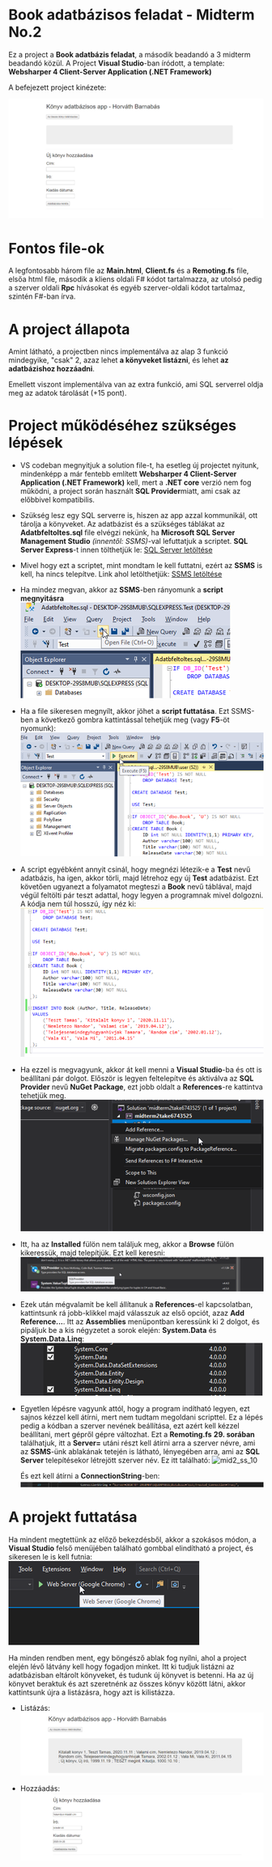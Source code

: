 # Book adatbázisos feladat - Midterm No.2

Ez a project a **Book adatbázis feladat**, a második beadandó a 3 midterm beadandó közül. A Project **Visual Studio**-ban íródott, a template: **Websharper 4 Client-Server Application (.NET Framework)**

A befejezett project kinézete:

![mid2_ss](./Dokumentacio_kepek/mid2_ss.png)



# Fontos file-ok

A legfontosabb három file az **Main.html**, **Client.fs** és a **Remoting.fs** file, elsőa html file, második a kliens oldali F# kódot tartalmazza, az utolsó pedig a szerver oldali **Rpc** hívásokat és egyéb szerver-oldali kódot tartalmaz, szintén F#-ban írva.

# A project állapota

Amint látható, a projectben nincs implementálva az alap 3 funkció mindegyike, "csak" 2, azaz lehet **a könyveket listázni**, és lehet **az adatbázishoz hozzáadni**. 

Emellett viszont implementálva van az extra funkció, ami SQL serverrel oldja meg az adatok tárolását (+15 pont).

# Project működéséhez szükséges lépések

- VS codeban megnyitjuk a solution file-t, ha esetleg új projectet nyitunk, mindenképp a már fentebb említett **Websharper 4 Client-Server Application (.NET Framework)** kell, mert a **.NET core** verzió nem fog működni, a project során használt **SQL Provider**miatt, ami csak az előbbivel kompatibilis.

- Szükség lesz egy SQL serverre is, hiszen az app azzal kommunikál, ott tárolja a könyveket. Az adatbázist és a szükséges táblákat az **Adatbfeltoltes.sql** file elvégzi nekünk, ha **Microsoft  SQL Server Management Studio** *(innentől: SSMS)*-val lefuttatjuk a scriptet. **SQL Server Express**-t innen tölthetjük le: [SQL Server letöltése](https://www.microsoft.com/en-us/download/confirmation.aspx?id=55994)

- Mivel hogy ezt a scriptet, mint mondtam le kell futtatni, ezért az **SSMS** is kell, ha nincs telepítve. Link ahol letölthetjük: [SSMS letöltése](https://aka.ms/ssmsfullsetup)

- Ha mindez megvan, akkor az **SSMS**-ben rányomunk a **script megnyitásra** 
![mid2_ss_4](./Dokumentacio_kepek/mid2_ss_4.png)

- Ha a file sikeresen megnyílt, akkor jöhet a **script futtatása**. Ezt SSMS-ben a következő gombra kattintással tehetjük meg (vagy **F5**-öt nyomunk):
![mid2_ss_5](./Dokumentacio_kepek/mid2_ss_5.png)

- A script egyébként annyit csinál, hogy megnézi létezik-e a **Test** nevű adatbázis, ha igen, akkor törli, majd létrehoz egy új **Test** adatbázist. Ezt követően ugyanezt a folyamatot megteszi a **Book** nevű táblával, majd végül feltölti pár teszt adattal, hogy legyen a programnak mivel dolgozni. A kódja nem túl hosszú, így néz ki:
![mid2_ss_6](./Dokumentacio_kepek/mid2_ss_6.png)

- Ha ezzel is megvagyunk, akkor át kell menni a **Visual Studio**-ba és ott is beállítani pár dolgot. Először is legyen feltelepítve és aktiválva az **SQL Provider** nevű **NuGet Package**, ezt jobb oldalt a **References**-re kattintva tehetjük meg. 
![mid2_ss_7](./Dokumentacio_kepek/mid2_ss_7.png)

- Itt, ha az **Installed** fülön nem találjuk meg, akkor a **Browse** fülön kikeressük, majd telepítjük. Ezt kell keresni:
![mid2_ss_8](./Dokumentacio_kepek/mid2_ss_8.png)

- Ezek után mégvalamit be kell állítanuk a **References**-el kapcsolatban, kattintsunk rá jobb-klikkel majd válasszuk az első opciót, azaz **Add Reference...**. Itt az **Assemblies** menüpontban keressünk ki 2 dolgot, és pipáljuk be a kis négyzetet a sorok elején: **System.Data** és **System.Data.Linq**:
![mid2_ss_9](./Dokumentacio_kepek/mid2_ss_9.png)

- Egyetlen lépésre vagyunk attól, hogy a program indítható legyen, ezt sajnos kézzel kell átírni, mert nem tudtam megoldani scripttel. Ez a lépés pedig a kódban a szerver nevének beállítása, ezt azért kell kézzel beállítani, mert gépről gépre változhat. Ezt a **Remoting.fs** **29. sorában** találhatjuk, itt a **Server=** utáni részt kell átírni arra a szerver névre, ami az **SSMS**-ünk ablakának tetején is látható, lényegében arra, ami az **SQL Server** telepítésekor létrejött szerver név. Ez itt található: 
![mid2_ss_10](mid2_ss_10.png)

	És ezt kell átírni a **ConnectionString**-ben:
	![mid2_ss_11](./Dokumentacio_kepek/mid2_ss_11.png)


# A projekt futtatása

Ha mindent megtettünk az előző bekezdésből, akkor a szokásos módon, a **Visual Studio** felső menüjében található gombbal elindítható a project, és sikeresen le is kell futnia:
![mid2_ss_12](./Dokumentacio_kepek/mid2_ss_12.png)

 Ha minden rendben ment, egy böngésző ablak fog nyílni, ahol a project elején lévő látvány kell hogy fogadjon minket. Itt ki tudjuk listázni az adatbázisban eltárolt könyveket, és tudunk új könyvet is betenni. Ha az új könyvet beraktuk és azt szeretnénk az összes könyv között látni, akkor kattintsunk újra a listázásra, hogy azt is kilistázza.

- Listázás:
![mid2_ss_2](./Dokumentacio_kepek/mid2_ss_2.png)

- Hozzáadás:
![mid2_ss_3](./Dokumentacio_kepek/mid2_ss_3.png)
